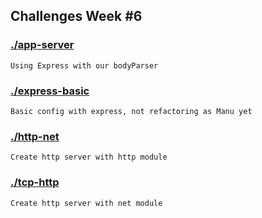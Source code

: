 ## Challenges Week #6

### [./app-server](./app-server)
```
Using Express with our bodyParser
```

### [./express-basic](./express-basic)
```
Basic config with express, not refactoring as Manu yet
```

### [./http-net](././http-net)
```
Create http server with http module
```

### [./tcp-http](./tcp-http)
```
Create http server with net module
```